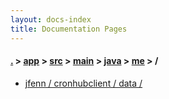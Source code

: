 ```yaml
---
layout: docs-index
title: Documentation Pages
---
```

#### [.](./../../../../../index) > [app](./../../../../index) > [src](./../../../index) > [main](./../../index) > [java](./../index) > [me](./index) > **/**

- [jfenn / cronhubclient / data / ](jfenn/cronhubclient/data/)
